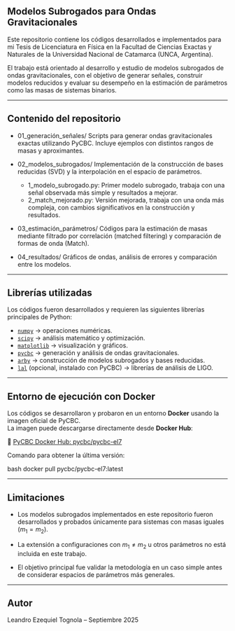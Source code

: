 ## Modelos Subrogados para Ondas Gravitacionales

Este repositorio contiene los códigos desarrollados e implementados para mi Tesis de Licenciatura en Física en la Facultad de Ciencias Exactas y Naturales de la Universidad Nacional de Catamarca (UNCA, Argentina).

El trabajo está orientado al desarrollo y estudio de modelos subrogados de ondas gravitacionales, con el objetivo de generar señales, construir modelos reducidos y evaluar su desempeño en la estimación de parámetros como las masas de sistemas binarios.

---

## Contenido del repositorio

- 01_generación_señales/
Scripts para generar ondas gravitacionales exactas utilizando PyCBC. Incluye ejemplos con distintos rangos de masas y aproximantes.

- 02_modelos_subrogados/
Implementación de la construcción de bases reducidas (SVD) y la interpolación en el espacio de parámetros.

  - 1_modelo_subrogado.py: Primer modelo subrogado, trabaja con una señal observada más simple y resultados a mejorar.
  - 2_match_mejorado.py: Versión mejorada, trabaja con una onda más compleja, con cambios significativos en la construcción y resultados.

- 03_estimación_parámetros/
Códigos para la estimación de masas mediante filtrado por correlación (matched filtering) y comparación de formas de onda (Match).

- 04_resultados/
Gráficos de ondas, análisis de errores y comparación entre los modelos.

---

##  Librerías utilizadas

Los códigos fueron desarrollados y requieren las siguientes librerías principales de Python:

- [`numpy`](https://numpy.org/) → operaciones numéricas.
- [`scipy`](https://scipy.org/) → análisis matemático y optimización.
- [`matplotlib`](https://matplotlib.org/) → visualización y gráficos.
- [`pycbc`](https://pycbc.org/) → generación y análisis de ondas gravitacionales.
- [`arby`](https://github.com/ligo-cbc/arby) → construcción de modelos subrogados y bases reducidas.
- [`lal`](https://lscsoft.docs.ligo.org/lalsuite/lal/) (opcional, instalado con PyCBC) → librerías de análisis de LIGO.

---

## Entorno de ejecución con Docker

Los códigos se desarrollaron y probaron en un entorno **Docker** usando la imagen oficial de PyCBC.  
La imagen puede descargarse directamente desde **Docker Hub**:  

🔗 [PyCBC Docker Hub: pycbc/pycbc-el7](https://hub.docker.com/r/pycbc/pycbc-el7)  

Comando para obtener la última versión:  

bash docker pull pycbc/pycbc-el7:latest

---

## Limitaciones

- Los modelos subrogados implementados en este repositorio fueron desarrollados y probados únicamente para sistemas con masas iguales ($m_1 = m_2$).

- La extensión a configuraciones con $m_1 \neq m_2$ u otros parámetros no está incluida en este trabajo.

- El objetivo principal fue validar la metodología en un caso simple antes de considerar espacios de parámetros más generales.

---

## Autor

Leandro Ezequiel Tognola – Septiembre 2025

